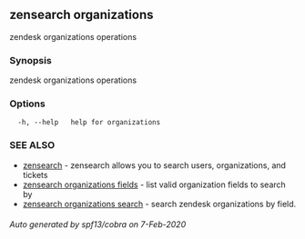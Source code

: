 ## zensearch organizations

zendesk organizations operations

### Synopsis

zendesk organizations operations

### Options

```
  -h, --help   help for organizations
```

### SEE ALSO

* [zensearch](zensearch.md)	 - zensearch allows you to search users, organizations, and tickets
* [zensearch organizations fields](zensearch_organizations_fields.md)	 - list valid organization fields to search by
* [zensearch organizations search](zensearch_organizations_search.md)	 - search zendesk organizations by field.

###### Auto generated by spf13/cobra on 7-Feb-2020

